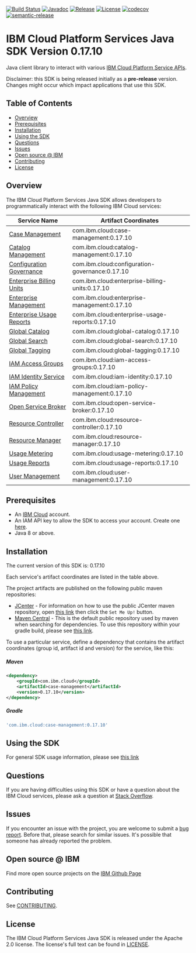 [![Build Status](https://travis-ci.com/IBM/platform-services-java-sdk.svg?branch=main)](https://travis-ci.com/IBM/platform-services-java-sdk)
[![Javadoc](https://img.shields.io/static/v1?label=javadoc&message=latest&color=blue)](https://ibm.github.io/platform-services-java-sdk/docs/latest)
[![Release](https://img.shields.io/github/v/release/IBM/platform-services-java-sdk)](https://github.com/IBM/platform-services-java-sdk/releases/latest)
[![License](https://img.shields.io/badge/License-Apache%202.0-blue.svg)](https://opensource.org/licenses/Apache-2.0)
[![codecov](https://codecov.io/gh/IBM/platform-services-java-sdk/branch/main/graph/badge.svg)](https://codecov.io/gh/IBM/platform-services-java-sdk)
[![semantic-release](https://img.shields.io/badge/%20%20%F0%9F%93%A6%F0%9F%9A%80-semantic--release-e10079.svg)](https://github.com/semantic-release/semantic-release)


# IBM Cloud Platform Services Java SDK Version 0.17.10

Java client library to interact with various 
[IBM Cloud Platform Service APIs](https://cloud.ibm.com/docs?tab=api-docs&category=platform_services).

Disclaimer: this SDK is being released initially as a **pre-release** version.
Changes might occur which impact applications that use this SDK.

## Table of Contents

<!--
  The TOC below is generated using the `markdown-toc` node package.

      https://github.com/jonschlinkert/markdown-toc

  You should regenerate the TOC after making changes to this file.

      npx markdown-toc --maxdepth 4 -i README.md
  -->

<!-- toc -->

- [Overview](#overview)
- [Prerequisites](#prerequisites)
- [Installation](#installation)
- [Using the SDK](#using-the-sdk)
- [Questions](#questions)
- [Issues](#issues)
- [Open source @ IBM](#open-source--ibm)
- [Contributing](#contributing)
- [License](#license)

<!-- tocstop -->

## Overview

The IBM Cloud Platform Services Java SDK allows developers to programmatically interact with the following IBM Cloud services:

Service Name | Artifact Coordinates
--- | --- 
[Case Management](https://cloud.ibm.com/apidocs/case-management) | com.ibm.cloud:case-management:0.17.10
[Catalog Management](https://cloud.ibm.com/apidocs/resource-catalog/private-catalog) | com.ibm.cloud:catalog-management:0.17.10
[Configuration Governance](https://cloud.ibm.com/apidocs/security-compliance/config) | com.ibm.cloud:configuration-governance:0.17.10
[Enterprise Billing Units](https://cloud.ibm.com/apidocs/enterprise-apis/billing-unit) | com.ibm.cloud:enterprise-billing-units:0.17.10
[Enterprise Management](https://cloud.ibm.com/apidocs/enterprise-apis/enterprise) | com.ibm.cloud:enterprise-management:0.17.10
[Enterprise Usage Reports](https://cloud.ibm.com/apidocs/enterprise-apis/resource-usage-reports) | com.ibm.cloud:enterprise-usage-reports:0.17.10
[Global Catalog](https://cloud.ibm.com/apidocs/resource-catalog/global-catalog) | com.ibm.cloud:global-catalog:0.17.10
[Global Search](https://cloud.ibm.com/apidocs/search) | com.ibm.cloud:global-search:0.17.10
[Global Tagging](https://cloud.ibm.com/apidocs/tagging) | com.ibm.cloud:global-tagging:0.17.10
[IAM Access Groups](https://cloud.ibm.com/apidocs/iam-access-groups) | com.ibm.cloud:iam-access-groups:0.17.10
[IAM Identity Service](https://cloud.ibm.com/apidocs/iam-identity-token-api) | com.ibm.cloud:iam-identity:0.17.10
[IAM Policy Management](https://cloud.ibm.com/apidocs/iam-policy-management) | com.ibm.cloud:iam-policy-management:0.17.10
[Open Service Broker](https://cloud.ibm.com/apidocs/resource-controller/ibm-cloud-osb-api) | com.ibm.cloud:open-service-broker:0.17.10
[Resource Controller](https://cloud.ibm.com/apidocs/resource-controller/resource-controller) | com.ibm.cloud:resource-controller:0.17.10
[Resource Manager](https://cloud.ibm.com/apidocs/resource-controller/resource-manager) | com.ibm.cloud:resource-manager:0.17.10
[Usage Metering](https://cloud.ibm.com/apidocs/usage-metering) | com.ibm.cloud:usage-metering:0.17.10
[Usage Reports](https://cloud.ibm.com/apidocs/metering-reporting) | com.ibm.cloud:usage-reports:0.17.10
[User Management](https://cloud.ibm.com/apidocs/user-management) | com.ibm.cloud:user-management:0.17.10

## Prerequisites

[ibm-cloud-onboarding]: https://cloud.ibm.com/registration

* An [IBM Cloud][ibm-cloud-onboarding] account.
* An IAM API key to allow the SDK to access your account. Create one [here](https://cloud.ibm.com/iam/apikeys).
* Java 8 or above.

## Installation
The current version of this SDK is: 0.17.10

Each service's artifact coordinates are listed in the table above.

The project artifacts are published on the following public maven repositories:
- [JCenter](https://bintray.com/bintray/jcenter) - For information on how to use the
public JCenter maven repository, open [this link](https://bintray.com/bintray/jcenter)
then click the `Set Me Up!` button.
- [Maven Central](https://repo1.maven.org/maven2/) - This is the default public repository
used by maven when searching for dependencies.  To use this repository within your
gradle build, please see
[this link](https://docs.gradle.org/current/userguide/declaring_repositories.html).

To use a particular service, define a dependency that contains the
artifact coordinates (group id, artifact id and version) for the service, like this:

##### Maven

```xml
<dependency>
    <groupId>com.ibm.cloud</groupId>
    <artifactId>case-management</artifactId>
    <version>0.17.10</version>
</dependency>
```

##### Gradle
```gradle
'com.ibm.cloud:case-management:0.17.10'
```

## Using the SDK
For general SDK usage information, please see [this link](https://github.com/IBM/ibm-cloud-sdk-common/blob/main/README.md)

## Questions

If you are having difficulties using this SDK or have a question about the IBM Cloud services,
please ask a question at
[Stack Overflow](http://stackoverflow.com/questions/ask?tags=ibm-cloud).

## Issues
If you encounter an issue with the project, you are welcome to submit a
[bug report](https://github.com/IBM/platform-services-java-sdk/issues).
Before that, please search for similar issues. It's possible that someone has already reported the problem.

## Open source @ IBM
Find more open source projects on the [IBM Github Page](http://ibm.github.io/)

## Contributing
See [CONTRIBUTING](CONTRIBUTING.md).

## License

The IBM Cloud Platform Services Java SDK is released under the Apache 2.0 license.
The license's full text can be found in
[LICENSE](LICENSE).
